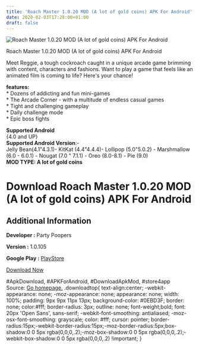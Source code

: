 ```yaml
---
title: 'Roach Master 1.0.20 MOD (A lot of gold coins) APK For Android'
date: 2020-02-03T17:28:00+01:00
draft: false
---
```


![Roach Master 1.0.20 MOD (A lot of gold coins) APK For Android](https://i2.wp.com/apkhome.net/wp-content/uploads/2020/02/Roach-Master-1.0.20-MOD-A-lot-of-gold-coins.png "Roach Master 1.0.20 MOD (A lot of gold coins) APK For Android")

  

Roach Master 1.0.20 MOD (A lot of gold coins) APK For Android

Meet Reggie, a tough cockroach caught in a unique arcade game brimming with content, characters and fashions. Want to play a game that feels like an animated film is coming to life? Here's your chance!

**features:**  
\* Dozens of addicting and fun mini-games  
\* The Arcade Corner - with a multitude of endless casual games  
\* Tight and challenging gameplay  
\* Daily challenge mode  
\* Epic boss fights

**Supported Android**  
{4.0 and UP}  
**Supported Android Version**:-  
Jelly Bean(4.1"4.3.1)- KitKat (4.4"4.4.4)- Lollipop (5.0"5.0.2) - Marshmallow (6.0 - 6.0.1) - Nougat (7.0 " 7.1.1) - Oreo (8.0-8.1) - Pie (9.0)  
**MOD TYPE: A lot of gold coins**

Download Roach Master 1.0.20 MOD (A lot of gold coins) APK For Android
======================================================================

Additional Information
----------------------

**Developer :** Party Poopers

**Version :** 1.0.105

**Google Play :** [PlayStore](https://play.google.com/store/apps/details?id=com.partypoopers.roachmaster)

  

[Download Now](https://store4app.co/post/roach-master-1-0-20-mod-a-lot-of-gold-coins-apk-for-android_1580747253)

  
#ApkDownload, #APKForAndroid, #DownloadApkMod, #store4app  
Source: [Go homepage.](https://store4app.co/post/roach-master-1-0-20-mod-a-lot-of-gold-coins-apk-for-android_1580747253) .downloadtop{ text-align:center; -webkit-appearance: none; -moz-appearance: none; appearance: none; width: 100%; padding: 9px 9px 11px 13px; background-color: #0EBD3F; border: none; color:#fff; border-radius: 3px; outline: none; font-weight;bold; font: 20px 'Open Sans', sans-serif; -webkit-font-smoothing: antialiased; -moz-osx-font-smoothing: grayscale; color: #fff; cursor: pointer; border-radius:15px;-webkit-border-radius:15px;-moz-border-radius:5px;box-shadow:0 0 5px rgba(0,0,0,.2);-moz-box-shadow:0 0 5px rgba(0,0,0,.2);-webkit-box-shadow:0 0 5px rgba(0,0,0,.2) !important; }